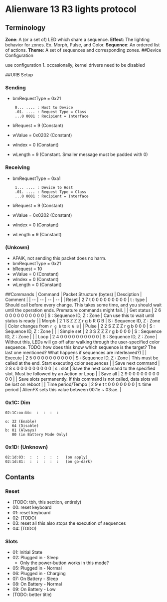# Alienware 13 R3 lights protocol

## Terminology
**Zone**: A (or a set of) LED which share a sequence.
**Effect**: The lighting behavior for zones. Ex. Morph, Pulse, and Color.
**Sequence**: An ordered list of actions.
**Theme**: A set of sequences and corresponding zones.
##Device Configuration

use configuration 1. occasionally, kernel drivers need to be disabled


##URB Setup

### Sending

 - bmRequestType = 0x21

        0... .... : Host to Device
        .01. .... : Request Type = Class
        ...0 0001 : Recipient = Interface

 - bRequest = 9 (Constant)
 - wValue = 0x0202 (Constant)
 - wIndex = 0 (Constant)
 - wLength = 9 (Constant. Smaller message must be padded with 0)


### Receiving

 - bmRequestType = 0xa1  

        1... .... : Device to Host
        .01. .... : Request Type = Class
        ...0 0001 : Recipient = Interface

 - bRequest = 9 (Constant)
 - wValue = 0x0202 (Constant)
 - wIndex = 0 (Constant)
 - wLength = 9 (Constant)


### (Unkown)

 - AFAIK, not sending this packet does no harm.
 - bmRequestType = 0x21
 - bRequest = 10
 - wValue = 0 (Constant)
 - wIndex = 0 (Constant)
 - wLength = 0 (Constant)


##Commands
| Command | Packet Structure (bytes) | Desciption | Comment | 
| -- | -- | -- | -- |
| Reset |  2 7 t 0 0 0 0 0 0 0 0 0 | t : type | Should call before every change. This takes some time, and you should wait until the operation ends. Premature commands might fail. |
| Get status |  2 6 0 0 0 0 0 0 0 0 0 0 | S : Sequence ID, Z : Zone | Can use this to wait until status is ready | 
| Morph |  2 1 S Z Z Z r g b R G B | S : Sequence ID, Z : Zone | Color changes from `r g b` to `R G B` | 
| Pulse |  2 2 S Z Z Z r g b 0 0 0 | S : Sequence ID, Z : Zone |  | 
| Simple set |  2 3 S Z Z Z r g b 0 0 0 | S : Sequence ID, Z : Zone |  | 
| Loop |  2 4 0 0 0 0 0 0 0 0 0 0 | S : Sequence ID, Z : Zone | Without this, LEDs will go off after walking through the user-specified   color sequence. TODO: how does this know which sequence is the target? The last one mentioned? What happens if sequences are interleaved?) | 
| Execute |  2 5 0 0 0 0 0 0 0 0 0 0 | S : Sequence ID, Z : Zone | This must be called at the end. Start executing color sequences | 
| Save next command |  2 8 s 0 0 0 0 0 0 0 0 0 | s : slot | Save the next command to the specified slot. Must be followed by an Action or Loop | 
| Save all |  2 9 0 0 0 0 0 0 0 0 0 0 |  | Save slots permanently. If this command is not called, data slots will be lost on reboot |
| Time period/Tempo |  2 9 e t t 0 0 0 0 0 0 0 | t: time period | AlienFX sets this value between 00:1e ~ 03:ae. |


### 0x1C: Dim

    02:1C:oo:bb:  :  :  :  :

    o: 32 (Enable)
       64 (Disable)
    b: 01 (Always)
       00 (in Battery Mode Only)


### 0x1D: (Unknown)

    02:1d:03:  :  :  :  :  :   (on apply)
    02:1d:81:  :  :  :  :  :   (on go-dark)


Contants
--------

### Reset

 - (TODO: tbh, this section, entirely)
 - 00: reset keyboard
 - 01: reset keyboard
 - 02: (TODO)
 - 03: reset all
       this also stops the execution of sequences
 - 04: (TODO)


### Slots

 - 01: Initial State
 - 02: Plugged in - Sleep
   + Only the power-button works in this mode?
 - 05: Plugged in - Normal
 - 06: Plugged in - Charging
 - 07: On Battery - Sleep
 - 08: On Battery - Normal
 - 09: On Battery - Low
 - (TODO: better title)

